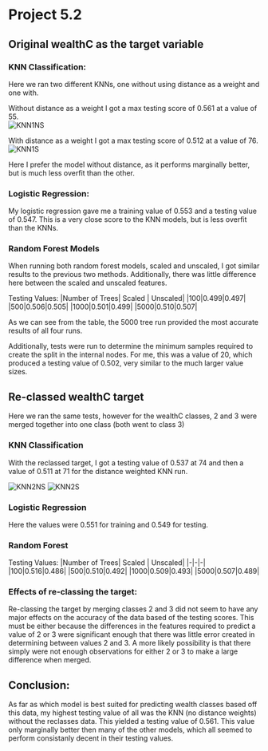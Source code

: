 # Project 5.2

## Original wealthC as the target variable

### KNN Classification:

Here we ran two different KNNs, one without using distance as a weight and one with.  

Without distance as a weight I got a max testing score of 0.561 at a value of 55.  
![KNN1NS](https://user-images.githubusercontent.com/70855947/116032893-749bb500-a62e-11eb-8ffa-b591cf928459.png)  


With distance as a weight I got a max testing score of 0.512 at a value of 76.  
![KNN1S](https://user-images.githubusercontent.com/70855947/116032930-83826780-a62e-11eb-8347-b8d2b4ccabca.png)  


Here I prefer the model without distance, as it performs marginally better, but is much less overfit than the other.

### Logistic Regression:

My logistic regression gave me a training value of 0.553 and a testing value of 0.547. This is a very close score to the KNN models, but is less overfit than the KNNs. 

### Random Forest Models

When running both random forest models, scaled and unscaled, I got similar results to the previous two methods. Additionally, there was little difference here between
the scaled and unscaled features. 

Testing Values:
|Number of Trees| Scaled | Unscaled|
|100|0.499|0.497|
|500|0.506|0.505|
|1000|0.501|0.499|
|5000|0.510|0.507| 



As we can see from the table, the 5000 tree run provided the most accurate results of all four runs.  

Additionally, tests were run to determine the minimum samples required to create the split in the internal nodes. For me, this was a value of 20, which produced a 
testing value of 0.502, very similar to the much larger value sizes.

## Re-classed wealthC target

Here we ran the same tests, however for the wealthC classes, 2 and 3 were merged together into one class (both went to class 3)

### KNN Classification

With the reclassed target, I got a testing value of 0.537 at 74 and then a value of 0.511 at 71 for the distance weighted KNN run.

![KNN2NS](https://user-images.githubusercontent.com/70855947/116033778-0821b580-a630-11eb-8592-3ca880f182b9.png)
![KNN2S](https://user-images.githubusercontent.com/70855947/116033788-1079f080-a630-11eb-954e-ce9753309ae0.png)

### Logistic Regression

Here the values were 0.551 for training and 0.549 for testing.

### Random Forest

Testing Values:
|Number of Trees| Scaled | Unscaled|
|-|-|-|
|100|0.516|0.486|
|500|0.510|0.492|
|1000|0.509|0.493|
|5000|0.507|0.489| 

### Effects of re-classing the target:

Re-classing the target by merging classes 2 and 3 did not seem to have any major effects on the accuracy of the data based of the testing scores. This must be either because the differences in the features required to predict a value of 2 or 3 were significant enough that there was little error created in determining between values 2 and 3. A more likely possibility is that there simply were not enough observations for either 2 or 3 to make a large difference when merged. 


## Conclusion:

As far as which model is best suited for predicting wealth classes based off this data, my highest testing value of all was the KNN (no distance weights) without the reclasses data. This yielded a testing value of 0.561. This value only marginally better then many of the other models, which all seemed to perform consistanly decent in their testing values. 

